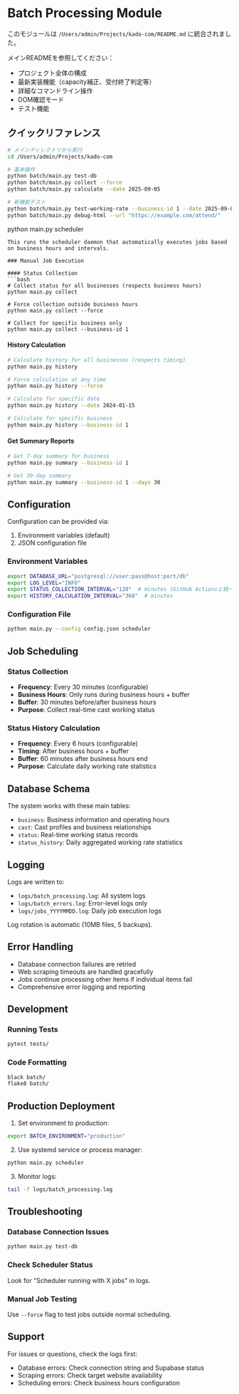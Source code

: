 # Batch Processing Module

このモジュールは `/Users/admin/Projects/kado-com/README.md` に統合されました。

メインREADMEを参照してください：
- プロジェクト全体の構成
- 最新実装機能（capacity補正、受付終了判定等）
- 詳細なコマンドライン操作
- DOM確認モード
- テスト機能

## クイックリファレンス

```bash
# メインディレクトリから実行
cd /Users/admin/Projects/kado-com

# 基本操作
python batch/main.py test-db
python batch/main.py collect --force
python batch/main.py calculate --date 2025-09-05

# 新機能テスト
python batch/main.py test-working-rate --business-id 1 --date 2025-09-05 --capacity 6 --type soapland
python batch/main.py debug-html --url "https://example.com/attend/"
```
python main.py scheduler
```
This runs the scheduler daemon that automatically executes jobs based on business hours and intervals.

### Manual Job Execution

#### Status Collection
```bash
# Collect status for all businesses (respects business hours)
python main.py collect

# Force collection outside business hours
python main.py collect --force

# Collect for specific business only
python main.py collect --business-id 1
```

#### History Calculation
```bash
# Calculate history for all businesses (respects timing)
python main.py history

# Force calculation at any time
python main.py history --force

# Calculate for specific date
python main.py history --date 2024-01-15

# Calculate for specific business
python main.py history --business-id 1
```

#### Get Summary Reports
```bash
# Get 7-day summary for business
python main.py summary --business-id 1

# Get 30-day summary
python main.py summary --business-id 1 --days 30
```

## Configuration

Configuration can be provided via:
1. Environment variables (default)
2. JSON configuration file

### Environment Variables
```bash
export DATABASE_URL="postgresql://user:pass@host:port/db"
export LOG_LEVEL="INFO"
export STATUS_COLLECTION_INTERVAL="120"  # minutes (GitHub Actionsと統一: 2時間間隔)
export HISTORY_CALCULATION_INTERVAL="360"  # minutes
```

### Configuration File
```bash
python main.py --config config.json scheduler
```

## Job Scheduling

### Status Collection
- **Frequency**: Every 30 minutes (configurable)
- **Business Hours**: Only runs during business hours + buffer
- **Buffer**: 30 minutes before/after business hours
- **Purpose**: Collect real-time cast working status

### Status History Calculation
- **Frequency**: Every 6 hours (configurable)  
- **Timing**: After business hours + buffer
- **Buffer**: 60 minutes after business hours end
- **Purpose**: Calculate daily working rate statistics

## Database Schema

The system works with these main tables:
- `business`: Business information and operating hours
- `cast`: Cast profiles and business relationships
- `status`: Real-time working status records
- `status_history`: Daily aggregated working rate statistics

## Logging

Logs are written to:
- `logs/batch_processing.log`: All system logs
- `logs/batch_errors.log`: Error-level logs only
- `logs/jobs_YYYYMMDD.log`: Daily job execution logs

Log rotation is automatic (10MB files, 5 backups).

## Error Handling

- Database connection failures are retried
- Web scraping timeouts are handled gracefully
- Jobs continue processing other items if individual items fail
- Comprehensive error logging and reporting

## Development

### Running Tests
```bash
pytest tests/
```

### Code Formatting
```bash
black batch/
flake8 batch/
```

## Production Deployment

1. Set environment to production:
```bash
export BATCH_ENVIRONMENT="production"
```

2. Use systemd service or process manager:
```bash
python main.py scheduler
```

3. Monitor logs:
```bash
tail -f logs/batch_processing.log
```

## Troubleshooting

### Database Connection Issues
```bash
python main.py test-db
```

### Check Scheduler Status
Look for "Scheduler running with X jobs" in logs.

### Manual Job Testing
Use `--force` flag to test jobs outside normal scheduling.

## Support

For issues or questions, check the logs first:
- Database errors: Check connection string and Supabase status
- Scraping errors: Check target website availability  
- Scheduling errors: Check business hours configuration
